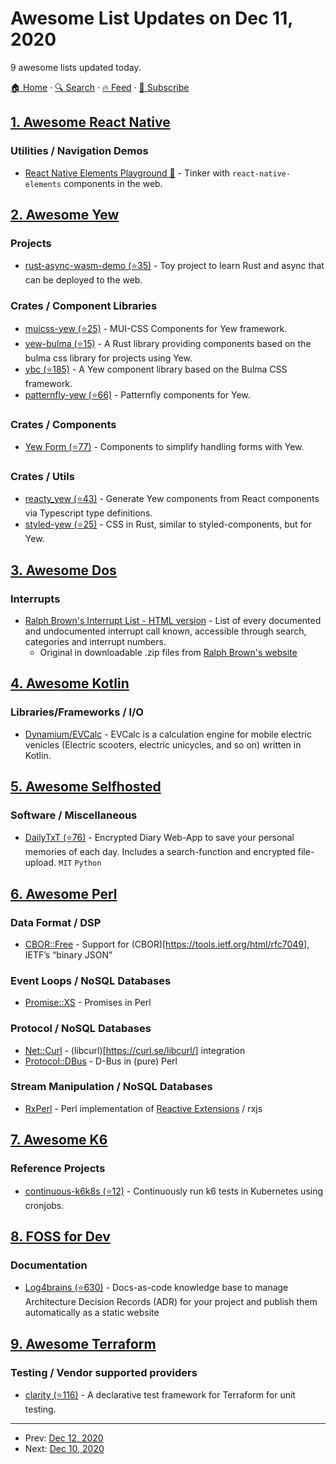 # Awesome List Updates on Dec 11, 2020

9 awesome lists updated today.

[🏠 Home](/README.md) · [🔍 Search](https://test.trackawesomelist.com/search/) · [🔥 Feed](https://test.trackawesomelist.com/rss.xml) · [📮 Subscribe](https://trackawesomelist.us17.list-manage.com/subscribe?u=d2f0117aa829c83a63ec63c2f&id=36a103854c)



## [1. Awesome React Native](/content/jondot/awesome-react-native/README.md)

### Utilities / Navigation Demos

*   [React Native Elements Playground 🚀](https://react-native-elements.js.org/) - Tinker with `react-native-elements` components in the web.

## [2. Awesome Yew](/content/jetli/awesome-yew/README.md)

### Projects

*   [rust-async-wasm-demo (⭐35)](https://github.com/extraymond/rust-async-wasm-demo) - Toy project to learn Rust and async that can be deployed to the web.

### Crates / Component Libraries

*   [muicss-yew (⭐25)](https://github.com/AlephAlpha/muicss-yew) - MUI-CSS Components for Yew framework.
*   [yew-bulma (⭐15)](https://github.com/kellpossible/yew-bulma) - A Rust library providing components based on the bulma css library for projects using Yew.
*   [ybc (⭐185)](https://github.com/thedodd/ybc) - A Yew component library based on the Bulma CSS framework.
*   [patternfly-yew (⭐66)](https://github.com/ctron/patternfly-yew) - Patternfly components for Yew.

### Crates / Components

*   [Yew Form (⭐77)](https://github.com/jfbilodeau/yew_form) - Components to simplify handling forms with Yew.

### Crates / Utils

*   [reacty\_yew (⭐43)](https://github.com/hobofan/reacty_yew) - Generate Yew components from React components via Typescript type definitions.
*   [styled-yew (⭐25)](https://github.com/IcyDefiance/styled-yew) - CSS in Rust, similar to styled-components, but for Yew.

## [3. Awesome Dos](/content/balintkissdev/awesome-dos/README.md)

### Interrupts

*   [Ralph Brown's Interrupt List - HTML version](https://web.archive.org/web/20201111162212/http://www.ctyme.com/rbrown.htm) - List of every documented and undocumented interrupt call known, accessible through search, categories and interrupt numbers.
    *   Original in downloadable .zip files from [Ralph Brown's website](https://web.archive.org/web/20201108093425/http://www.cs.cmu.edu/\~ralf/files.html)

## [4. Awesome Kotlin](/content/KotlinBy/awesome-kotlin/README.md)

### Libraries/Frameworks / I/O

*   [Dynamium/EVCalc](https://github.com/Dynamium/EVCalc) - EVCalc is a calculation engine for mobile electric venicles (Electric scooters, electric unicycles, and so on) written in Kotlin.

## [5. Awesome Selfhosted](/content/awesome-selfhosted/awesome-selfhosted/README.md)

### Software / Miscellaneous

*   [DailyTxT (⭐76)](https://github.com/PhiTux/DailyTxT) - Encrypted Diary Web-App to save your personal memories of each day. Includes a search-function and encrypted file-upload. `MIT` `Python`

## [6. Awesome Perl](/content/hachiojipm/awesome-perl/README.md)

### Data Format / DSP

*   [CBOR::Free](https://metacpan.org/pod/CBOR::Free) - Support for (CBOR)\[<https://tools.ietf.org/html/rfc7049>], IETF’s “binary JSON”

### Event Loops / NoSQL Databases

*   [Promise::XS](https://metacpan.org/pod/Promise::XS) - Promises in Perl

### Protocol / NoSQL Databases

*   [Net::Curl](https://metacpan.org/pod/Net::Curl) - (libcurl)\[<https://curl.se/libcurl/>] integration
*   [Protocol::DBus](https://metacpan.org/pod/Protocol::DBus) - D-Bus in (pure) Perl

### Stream Manipulation / NoSQL Databases

*   [RxPerl](https://metacpan.org/pod/RxPerl) - Perl implementation of [Reactive Extensions](http://reactivex.io) / rxjs

## [7. Awesome K6](/content/grafana/awesome-k6/README.md)

### Reference Projects

*   [continuous-k6k8s (⭐12)](https://github.com/lreimer/continuous-k6k8s) - Continuously run k6 tests in Kubernetes using cronjobs.

## [8. FOSS for Dev](/content/tvvocold/FOSS-for-Dev/README.md)

### Documentation

*   [Log4brains (⭐630)](https://github.com/thomvaill/log4brains) - Docs-as-code knowledge base to manage Architecture Decision Records (ADR) for your project and publish them automatically as a static website

## [9. Awesome Terraform](/content/shuaibiyy/awesome-terraform/README.md)

### Testing / Vendor supported providers

*   [clarity (⭐116)](https://github.com/xchapter7x/clarity) - A declarative test framework for Terraform for unit testing.

---

- Prev: [Dec 12, 2020](/content/2020/12/12/README.md)
- Next: [Dec 10, 2020](/content/2020/12/10/README.md)